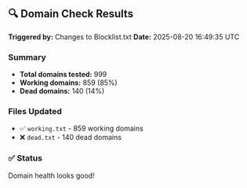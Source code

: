 ## 🔍 Domain Check Results

**Triggered by:** Changes to Blocklist.txt
**Date:** 2025-08-20 16:49:35 UTC

### Summary
- **Total domains tested:** 999
- **Working domains:** 859 (85%)
- **Dead domains:** 140 (14%)

### Files Updated
- ✅ `working.txt` - 859 working domains
- ❌ `dead.txt` - 140 dead domains

### ✅ Status
Domain health looks good!
